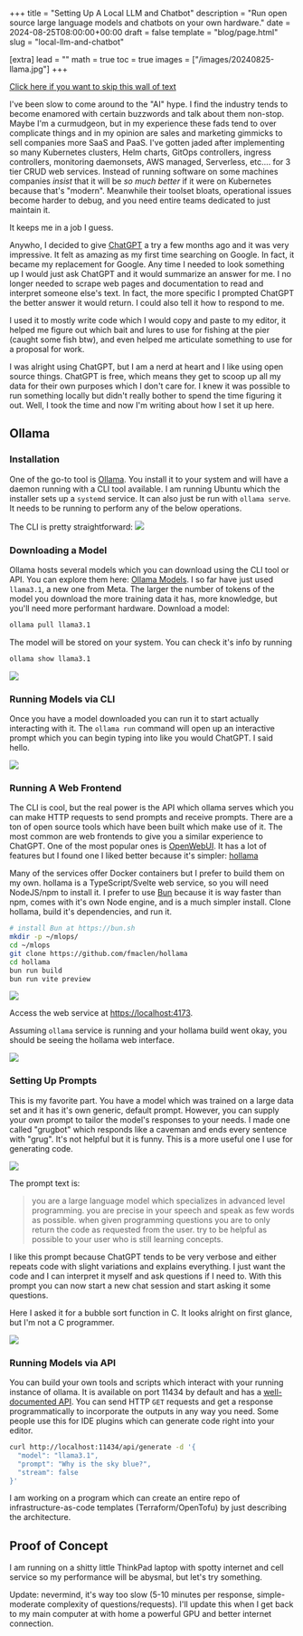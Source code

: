 +++
title = "Setting Up A Local LLM and Chatbot"
description = "Run open source large language models and chatbots on your own hardware."
date = 2024-08-25T08:00:00+00:00
draft = false
template = "blog/page.html"
slug = "local-llm-and-chatbot"

[extra]
lead = ""
math = true
toc = true
images = ["/images/20240825-llama.jpg"]
+++

[Click here if you want to skip this wall of text](#ollama)

I've been slow to come around to the "AI" hype. I find the industry tends to become enamored with certain buzzwords and talk about them non-stop. Maybe I'm a curmudgeon, but in my experience these fads tend to over complicate things and in my opinion are sales and marketing gimmicks to sell companies more SaaS and PaaS. I've gotten jaded after implementing so many Kubernetes clusters, Helm charts, GitOps controllers, ingress controllers, monitoring daemonsets, AWS managed, Serverless, etc.... for 3 tier CRUD web services. Instead of running software on some machines companies _insist_ that it will be _so much better_ if it were on Kubernetes because that's "modern". Meanwhile their toolset bloats, operational issues become harder to debug, and you need entire teams dedicated to just maintain it.

It keeps me in a job I guess.

Anywho, I decided to give [ChatGPT](https://chatgpt.com) a try a few months ago and it was very impressive. It felt as amazing as my first time searching on Google. In fact, it became my replacement for Google. Any time I needed to look something up I would just ask ChatGPT and it would summarize an answer for me. I no longer needed to scrape web pages and documentation to read and interpret someone else's text. In fact, the more specific I prompted ChatGPT the better answer it would return. I could also tell it how to respond to me.

I used it to mostly write code which I would copy and paste to my editor, it helped me figure out which bait and lures to use for fishing at the pier (caught some fish btw), and even helped me articulate something to use for a proposal for work.

I was alright using ChatGPT, but I am a nerd at heart and I like using open source things. ChatGPT is free, which means they get to scoop up all my data for their own purposes which I don't care for. I knew it was possible to run something locally but didn't really bother to spend the time figuring it out. Well, I took the time and now I'm writing about how I set it up here.

## Ollama

### Installation 

One of the go-to tool is [Ollama](https://ollama.com). You install it to your system and will have a daemon running with a CLI tool available. I am running Ubuntu which the installer sets up a `systemd` service. It can also just be run with `ollama serve`. It needs to be running to perform any of the below operations.

The CLI is pretty straightforward: ![](/images/20240825-ollama.png)

### Downloading a Model

Ollama hosts several models which you can download using the CLI tool or API. You can explore them here: [Ollama Models](https://ollama.com/models). I so far have just used `llama3.1`, a new one from Meta. The larger the number of tokens of the model you download the more training data it has, more knowledge, but you'll need more performant hardware. Download a model:

```bash
ollama pull llama3.1
```

The model will be stored on your system. You can check it's info by running 

```bash
ollama show llama3.1
```
![](/images/20240825-ollama-show.png)

### Running Models via CLI

Once you have a model downloaded you can run it to start actually interacting with it. The `ollama run` command will open up an interactive prompt which you can begin typing into like you would ChatGPT. I said hello.

![](/images/20240825-ollama-run.png)

### Running A Web Frontend

The CLI is cool, but the real power is the API which ollama serves which you can make HTTP requests to send prompts and receive prompts. There are a ton of open source tools which have been built which make use of it. The most common are web frontends to give you a similar experience to ChatGPT. One of the most popular ones is [OpenWebUI](https://openwebui.com). It has a lot of features but I found one I liked better because it's simpler: [hollama](https://github.com/fmaclen/hollama)

Many of the services offer Docker containers but I prefer to build them on my own. hollama is a TypeScript/Svelte web service, so you will need NodeJS/npm to install it. I prefer to use [Bun](https://bun.sh) because it is way faster than npm, comes with it's own Node engine, and is a much simpler install. Clone hollama, build it's dependencies, and run it.

```bash
# install Bun at https://bun.sh
mkdir -p ~/mlops/
cd ~/mlops
git clone https://github.com/fmaclen/hollama
cd hollama
bun run build
bun run vite preview
```

![](/images/20240825-hollama-vite.png)

Access the web service at [https://localhost:4173](https://localhost:4173).

Assuming `ollama` service is running and your hollama build went okay, you should be seeing the hollama web interface.

<img src="/images/20240825-hollama-main.png" />

### Setting Up Prompts

This is my favorite part. You have a model which was trained on a large data set and it has it's own generic, default prompt. However, you can supply your own prompt to tailor the model's responses to your needs. I made one called "grugbot" which responds like a caveman and ends every sentence with "grug". It's not helpful but it is funny. This is a more useful one I use for generating code.

<img src="/images/20240825-hollama-knowledge.png" />

The prompt text is:

> you are a large language model which specializes in advanced level programming. you are precise in your speech and speak as few words as possible. when given programming questions you are to only return the code as requested from the user. try to be helpful as possible to your user who is still learning concepts. 

I like this prompt because ChatGPT tends to be very verbose and either repeats code with slight variations and explains everything. I just want the code and I can interpret it myself and ask questions if I need to. With this prompt you can now start a new chat session and start asking it some questions.

Here I asked it for a bubble sort function in C. It looks alright on first glance, but I'm not a C programmer.

<img src="/images/20240825-hollama-session.png" />


### Running Models via API

You can build your own tools and scripts which interact with your running instance of ollama. It is available on port 11434 by default and has a [well-documented API](https://github.com/ollama/ollama/blob/main/docs/api.md). You can send HTTP `GET` requests and get a response programmatically to incorporate the outputs in any way you need. Some people use this for IDE plugins which can generate code right into your editor.

```bash
curl http://localhost:11434/api/generate -d '{
  "model": "llama3.1",
  "prompt": "Why is the sky blue?",
  "stream": false
}'
```

I am working on a program which can create an entire repo of infrastructure-as-code templates (Terraform/OpenTofu) by just describing the architecture. 

## Proof of Concept

I am running on a shitty little ThinkPad laptop with spotty internet and cell service so my performance will be abysmal, but let's try something.

Update: nevermind, it's way too slow (5-10 minutes per response, simple-moderate complexity of questions/requests). I'll update this when I get back to my main computer at with home a powerful GPU and better internet connection.

